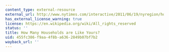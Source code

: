 ```yaml
---
content_type: external-resource
external_url: http://www.nytimes.com/interactive/2011/06/19/nyregion/how-many-households-are-like-yours.html?ref=nyregion
has_external_license_warning: true
license: https://en.wikipedia.org/wiki/All_rights_reserved
status: ''
title: How Many Households are Like Yours?
uid: 455fc386-f9aa-4f8b-a636-2849b07bf7b2
wayback_url: ''
---
```

